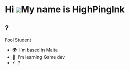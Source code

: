 Hi ![](https://user-images.githubusercontent.com/18350557/176309783-0785949b-9127-417c-8b55-ab5a4333674e.gif)My name is HighPingInk
===================================================================================================================================

?
-

Fool Student

* 🌍  I'm based in Malta
* 🧠  I'm learning Game dev
* ⚡  ?
